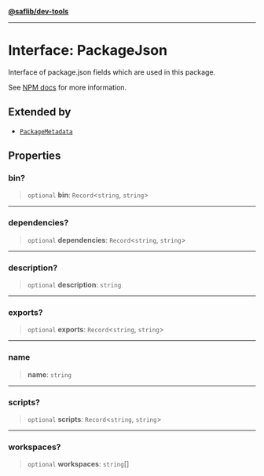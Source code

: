 [**@saflib/dev-tools**](../../index.md)

---

# Interface: PackageJson

Interface of package.json fields which are used in this package.

See [NPM docs](https://docs.npmjs.com/cli/v10/configuring-npm/package-json)
for more information.

## Extended by

- [`PackageMetadata`](PackageMetadata.md)

## Properties

### bin?

> `optional` **bin**: `Record`\<`string`, `string`\>

---

### dependencies?

> `optional` **dependencies**: `Record`\<`string`, `string`\>

---

### description?

> `optional` **description**: `string`

---

### exports?

> `optional` **exports**: `Record`\<`string`, `string`\>

---

### name

> **name**: `string`

---

### scripts?

> `optional` **scripts**: `Record`\<`string`, `string`\>

---

### workspaces?

> `optional` **workspaces**: `string`[]
